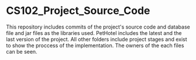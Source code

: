 # CS102_Project_Source_Code
This repository includes commits of the project's source code and database file and jar files as the libraries used.
PetHotel includes the latest and the last version of the project.
All other folders include project stages and exist to show the proccess of the implementation.
The owners of the each files can be seen.
